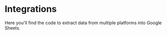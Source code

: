 # Integrations
Here you'll find the code to extract data from multiple platforms into Google Sheets.
